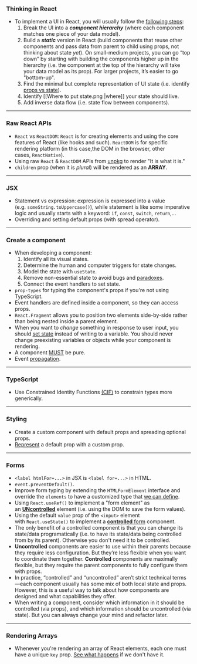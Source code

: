 ### Thinking in React
- To implement a UI in React, you will usually follow the [following steps](https://beta.reactjs.org/learn/thinking-in-react):
	1. Break the UI into a ***component hierarchy*** (where each component matches one piece of your data model).
	2. Build a ***static*** version in React (build components that reuse other components and pass data from parent to child using props, not thinking about state *yet*). On small-medium projects, you can go “top down” by starting with building the components higher up in the hierarchy (i.e. the component at the top of the hierarchy will take your data model as its prop). For larger projects, it’s easier to go "bottom-up".
	3. Find the minimal but complete representation of UI state (i.e. identify [props vs state](https://beta.reactjs.org/learn/thinking-in-react#step-3-find-the-minimal-but-complete-representation-of-ui-state)).
	4. Identify [[Where to put state.png |where]] your state should live.
	5. Add inverse data flow (i.e. state flow between components).

---

### Raw React APIs
-   `React` vs `ReactDOM`: `React` is for creating elements and using the core features of React (like hooks and such). `ReactDOM` is for specific rendering platform (in this case,the DOM in the browser, other cases, `ReactNative`).
-   Using raw `React` & `ReactDOM` APIs from [unpkg](https://unpkg.com/) to render "It is what it is."
-   `children` prop (when it is _plural_) will be rendered as an **ARRAY**.
---

### JSX
-   Statement vs expression: expression is expressed into a value (e.g. `someString.toUppercase()`), while statement is like some imperative logic and usually starts with a keyword: `if`, `const`, `switch`, `return`,...
-   Overriding and setting default props (with spread operator).
---

### Create a component
-  When developing a component:
	1.  Identify all its visual states.
	2.  Determine the human and computer triggers for state changes.
	3.  Model the state with `useState`.
	4.  Remove non-essential state to avoid bugs and [paradoxes](https://beta.reactjs.org/learn/reacting-to-input-with-state#step-4-remove-any-non-essential-state-variables).
	5.  Connect the event handlers to set state.
-  `prop-types` for typing the component's props if you're not using TypeScript.
- Event handlers are defined inside a component, so they can access props.
- `React.Fragment` allows you to position two elements side-by-side rather than being nested inside a parent element.
- When you want to _change_ something in response to user input, you should [set state](https://beta.reactjs.org/learn/state-a-components-memory) instead of writing to a variable. You should never change preexisting variables or objects while your component is rendering.
- A component [MUST](https://beta.reactjs.org/learn/keeping-components-pure#recap) be pure.
- Event [propagation](https://beta.reactjs.org/learn/responding-to-events#stopping-propagation).
---

### TypeScript
-   Use Constrained Identity Functions [(CIF)](https://github.com/HelpMe-Pls/react-fundamentals/blob/extra/src/final/TS/init.tsx) to constrain types more generically.
---

### Styling
-   Create a custom component with default props and spreading optional props.
-   [Represent](https://github.com/HelpMe-Pls/react-fundamentals/blob/extra/src/exercise/05.js) a default prop with a custom prop.
--- 

### Forms
-   `<label htmlFor=...>` in JSX is `<label for=...>` in HTML.
-   `event.preventDefault()`.
-   Improve form typing by extending the `HTMLFormElement` interface and override the `elements` to have a customized type that [we can define](https://github.com/HelpMe-Pls/react-fundamentals/blob/extra/src/final/TS/06.tsx).
-   Using `React.useRef()` to implement a "form element" as an [**UNcontrolled**](https://github.com/HelpMe-Pls/react-design-patterns/blob/UNcontrolled-components-01/src/UncontrolledForm.js) element (i.e. using the DOM to save the form values).
-   Using the default `value` prop of the `<input>` element with `React.useState()` to implement a [**controlled** form](https://github.com/HelpMe-Pls/react-design-patterns/tree/Controlled-components-01/src) component.
-   The only benefit of a controlled component is that you can change its state/data programatically (i.e. to have its state/data being controlled from by its parent). Otherwise you don't need it to be controlled.
- **Uncontrolled** components are easier to use within their parents because they require less configuration. But they’re less flexible when you want to coordinate them together. **Controlled** components are maximally flexible, but they require the parent components to fully configure them with props.
- In practice, “controlled” and “uncontrolled” aren’t strict technical terms—each component usually has some mix of both local state and props. However, this is a useful way to talk about how components are designed and what capabilities they offer.
- When writing a component, consider which information in it should be controlled (via props), and which information should be uncontrolled (via state). But you can always change your mind and refactor later.
--- 

### Rendering Arrays
-   Whenever you're rendering an array of React elements, each one must have a unique `key` prop. [See what happens](http://react-fundamentals.netlify.app/isolated/final/07.extra-1.js) if we don't have it.
